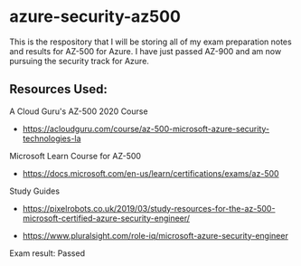 # azure-security-az500
This is the respository that I will be storing all of my exam preparation notes and results for AZ-500 for Azure. I have just passed AZ-900 and am now pursuing the security track for Azure.
## Resources Used:
A Cloud Guru's AZ-500 2020 Course

- https://acloudguru.com/course/az-500-microsoft-azure-security-technologies-la

Microsoft Learn Course for AZ-500

- https://docs.microsoft.com/en-us/learn/certifications/exams/az-500

Study Guides

-  https://pixelrobots.co.uk/2019/03/study-resources-for-the-az-500-microsoft-certified-azure-security-engineer/

-  https://www.pluralsight.com/role-iq/microsoft-azure-security-engineer

Exam result: Passed
